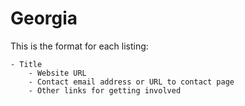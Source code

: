 # Georgia

This is the format for each listing:

```
- Title
    - Website URL
    - Contact email address or URL to contact page
    - Other links for getting involved
```